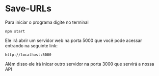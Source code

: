 # Save-URLs

Para iniciar o programa digite no terminal

```
npm start
```

Ele irá abrir um servidor web na porta 5000 que você pode acessar entrando na seguinte link:

```
http://localhost:5000
```

Além disso ele irá inicar outro servidor na porta 3000 que servirá a nossa API
